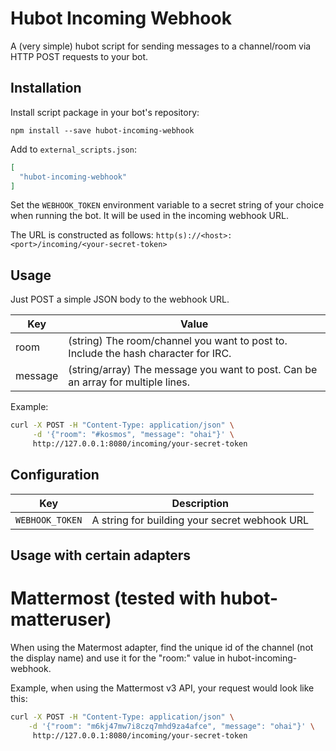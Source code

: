 # Hubot Incoming Webhook

A (very simple) hubot script for sending messages to a channel/room via HTTP
POST requests to your bot.

## Installation

Install script package in your bot's repository:

    npm install --save hubot-incoming-webhook

Add to `external_scripts.json`:

```json
[
  "hubot-incoming-webhook"
]
```

Set the `WEBHOOK_TOKEN` environment variable to a secret string of your choice
when running the bot. It will be used in the incoming webhook URL.

The URL is constructed as follows: `http(s)://<host>:<port>/incoming/<your-secret-token>`

## Usage

Just POST a simple JSON body to the webhook URL.

| Key | Value |
| --- | ----- |
| room | (string) The room/channel you want to post to. Include the hash character for IRC. |
| message | (string/array) The message you want to post. Can be an array for multiple lines. |

Example:

```sh
curl -X POST -H "Content-Type: application/json" \
     -d '{"room": "#kosmos", "message": "ohai"}' \
     http://127.0.0.1:8080/incoming/your-secret-token
```

## Configuration

| Key | Description |
| --- | ----------- |
| `WEBHOOK_TOKEN` | A string for building your secret webhook URL

## Usage with certain adapters

# Mattermost (tested with hubot-matteruser)

When using the Matermost adapter, find the unique id of the channel (not the display name) and use it for the "room:" value in hubot-incoming-webhook.

Example, when using the Mattermost v3 API, your request would look like this:

```sh
curl -X POST -H "Content-Type: application/json" \
    -d '{"room": "m6kj47mw7i8czq7mhd9za4afce", "message": "ohai"}' \
     http://127.0.0.1:8080/incoming/your-secret-token
```
